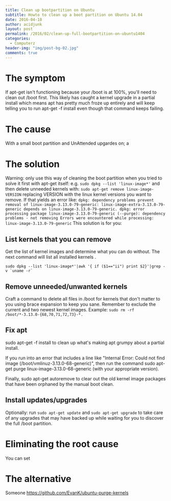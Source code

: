```yaml
---
title: Clean up bootpartition on Ubuntu 
subtitle: Howto to clean up a boot partition on Ubuntu 14.04
date: 2016-04-18
author: acidjunk
layout: post
permalink: /2016/02/clean-up-full-bootpartition-on-ubuntu1404
categories:
  - Computerz
header-img: "img/post-bg-02.jpg"
comments: true
---
```

# The symptom
If apt-get isn't functioning because your /boot is at 100%, you'll need to clean out /boot first. This likely has caught a kernel upgrade in a partial install which means apt has pretty much froze up entirely and will keep telling you to run apt-get -f install even though that command keeps failing.

# The cause
With a small boot partition and UnAttended upgardes on; a


# The solution
Warning: only use this way of cleaning the boot partition when you tried to solve it first with apt-get itself: e.g. `sudo dpkg --list 'linux-image*'` and then delete unneeded kernels with: `sudo apt-get remove linux-image-VERSION` replacing VERSION with the linux kernel versions you want to remove.
If that yields an error like: 
`dpkg: dependency problems prevent removal of linux-image-3.13.0-79-generic: linux-image-extra-3.13.0-79-generic depends on linux-image-3.13.0-79-generic. dpkg: error processing package linux-image-3.13.0-79-generic (--purge): dependency problems - not removing Errors were encountered while processing: linux-image-3.13.0-79-generic`
This solution is for you:

## List kernels that you can remove
Get the list of kernel images and determine what you can do without. The next command will list all installed kernels . 
```
sudo dpkg --list 'linux-image*'|awk '{ if ($1=="ii") print $2}'|grep -v `uname -r`
```

## Remove unneeded/unwanted kernels
Craft a command to delete all files in /boot for kernels that don't matter to you using brace expansion to keep you sane. Remember to exclude the current and two newest kernel images. Example: 
`sudo rm -rf /boot/*-3.13.0-{68,70,71,72,73}-*.`

## Fix apt
sudo apt-get -f install to clean up what's making apt grumpy about a partial install.

If you run into an error that includes a line like "Internal Error: Could not find image (/boot/vmlinuz-3.13.0-68-generic)", then run the command sudo apt-get purge linux-image-3.13.0-68-generic (with your appropriate version).

Finally, sudo apt-get autoremove to clear out the old kernel image packages that have been orphaned by the manual boot clean.

## Install updates/upgrades
Optionally: run `sudo apt-get update` and `sudo apt-get upgrade` to take care of any upgrades that may have backed up while waiting for you to discover the full /boot partition.

# Eliminating the root cause
You can set 


# The alternative
Someone
https://github.com/EvanK/ubuntu-purge-kernels
